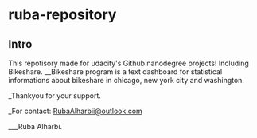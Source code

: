 # ruba-repository
## Intro 
 This repotisory made for udacity's Github nanodegree projects!
 Including Bikeshare.
 __Bikeshare program is a text dashboard for statistical informations about bikeshare in chicago, new york city and washington.

 _Thankyou for your support.


 _For contact: RubaAlharbii@outlook.com

 ___Ruba Alharbi.

